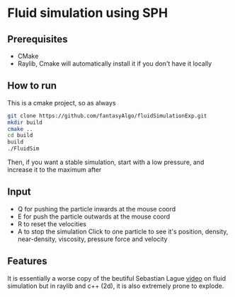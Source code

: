 # Fluid simulation using SPH

## Prerequisites
- CMake
- Raylib, Cmake will automatically install it if you don't have it locally
## How to run
This is a cmake project, so as always
```bash
git clone https://github.com/fantasyAlgo/fluidSimulationExp.git
mkdir build
cmake ..
cd build
build
./FluidSim
```
Then, if you want a stable simulation, start with a low pressure, and increase it to the maximum after
## Input
- Q for pushing the particle inwards at the mouse coord 
- E for push the particle outwards at the mouse coord
- R to reset the velocities
- A to stop the simulation
Click to one particle to see it's position, density, near-density, viscosity, pressure force and velocity
## Features
It is essentially a worse copy of the beutiful Sebastian Lague [video](https://www.youtube.com/watch?v=rSKMYc1CQHE&t=2288s) on fluid simulation but in raylib and c++ (2d), it is also extremely prone to explode.
